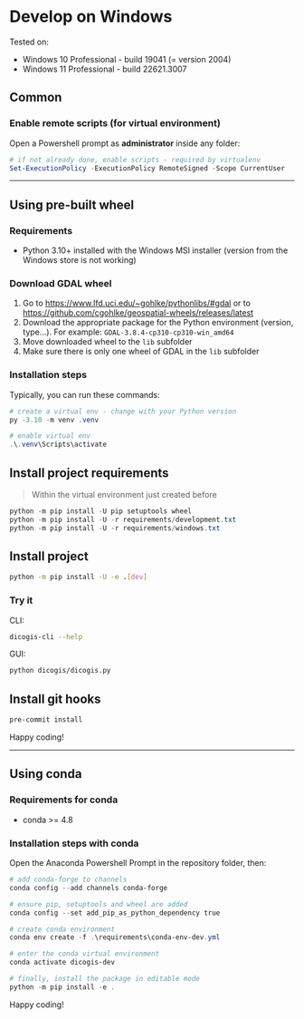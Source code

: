 # Develop on Windows

Tested on:

- Windows 10 Professional - build 19041 (= version 2004)
- Windows 11 Professional - build 22621.3007

## Common

### Enable remote scripts (for virtual environment)

Open a Powershell prompt as **administrator** inside any folder:

```powershell
# if not already done, enable scripts - required by virtualenv
Set-ExecutionPolicy -ExecutionPolicy RemoteSigned -Scope CurrentUser
```

----

## Using pre-built wheel

### Requirements

- Python 3.10+ installed with the Windows MSI installer (version from the Windows store is not working)

### Download GDAL wheel

1. Go to <https://www.lfd.uci.edu/~gohlke/pythonlibs/#gdal> or to <https://github.com/cgohlke/geospatial-wheels/releases/latest>
1. Download the appropriate package for the Python environment (version, type...). For example: `GDAL-3.8.4-cp310-cp310-win_amd64`
1. Move downloaded wheel to the `lib` subfolder
1. Make sure there is only one wheel of GDAL in the `lib` subfolder

### Installation steps

Typically, you can run these commands:

```powershell
# create a virtual env - change with your Python version
py -3.10 -m venv .venv

# enable virtual env
.\.venv\Scripts\activate
```

## Install project requirements

> Within the virtual environment just created before

```powershell
python -m pip install -U pip setuptools wheel
python -m pip install -U -r requirements/development.txt
python -m pip install -U -r requirements/windows.txt
```

## Install project

```sh
python -m pip install -U -e .[dev]
```

### Try it

CLI:

```sh
dicogis-cli --help
```

GUI:

```sh
python dicogis/dicogis.py
```

## Install git hooks

```sh
pre-commit install
```

Happy coding!

----

## Using conda

### Requirements for conda

- conda >= 4.8

### Installation steps with conda

Open the Anaconda Powershell Prompt in the repository folder, then:

```powershell
# add conda-forge to channels
conda config --add channels conda-forge

# ensure pip, setuptools and wheel are added
conda config --set add_pip_as_python_dependency true

# create conda environment
conda env create -f .\requirements\conda-env-dev.yml

# enter the conda virtual environment
conda activate dicogis-dev

# finally, install the package in editable mode
python -m pip install -e .
```

Happy coding!
